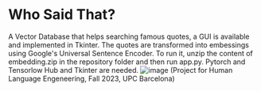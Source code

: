 # Who Said That?
A Vector Database that helps searching famous quotes, a GUI is available and implemented in Tkinter. The quotes are transformed into embessings using Google's Universal Sentence Encoder. To run it, unzip the content of embedding.zip in the repository folder and then run app.py. Pytorch and Tensorlow Hub and Tkinter are needed.
 ![image](https://github.com/Aure20/Who_Said_That/assets/56356209/732745a4-2e9d-447c-a241-2d5363f507e2)
(Project for Human Language Engeneering, Fall 2023, UPC Barcelona)
